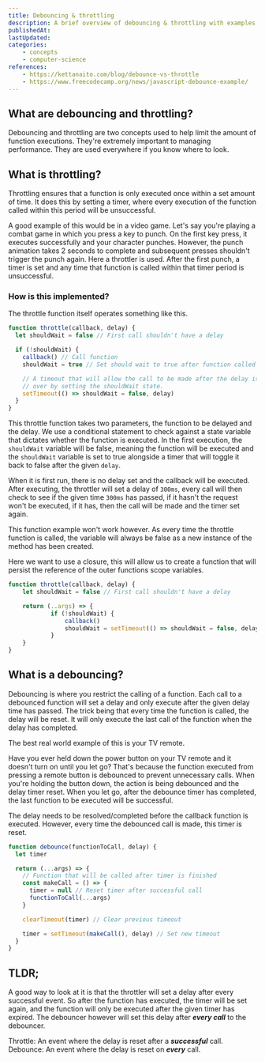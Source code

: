 ```yaml
---
title: Debouncing & throttling
description: A brief overview of debouncing & throttling with examples
publishedAt:
lastUpdated:
categories:
    - concepts
    - computer-science
references:
    - https://kettanaito.com/blog/debounce-vs-throttle
    - https://www.freecodecamp.org/news/javascript-debounce-example/
---
```


## What are debouncing and throttling?

Debouncing and throttling are two concepts used to help limit the amount of function executions. They're extremely important to managing performance. They are used everywhere if you know where to look.

## What is throttling?

Throttling ensures that a function is only executed once within a set amount of time. It does this by setting a timer, where every execution of the function called within this period will be unsuccessful.

A good example of this would be in a video game. Let's say you're playing a combat game in which you press a key to punch. On the first key press, it executes successfully and your character punches. However, the punch animation takes 2 seconds to complete and subsequent presses shouldn't trigger the punch again. Here a throttler is used. After the first punch, a timer is set and any time that function is called within that timer period is unsuccessful.

### How is this implemented?

The throttle function itself operates something like this.

```js
function throttle(callback, delay) {
  let shouldWait = false // First call shouldn't have a delay

  if (!shouldWait) {
    callback() // Call function
    shouldWait = true // Set should wait to true after function called

    // A timeout that will allow the call to be made after the delay is
    // over by setting the shouldWait state.
    setTimeout(() => shouldWait = false, delay)
  }
}
```

This throttle function takes two parameters, the function to be delayed and the delay. We use a conditional statement to check against a state variable that dictates whether the function is executed. In the first execution, the `shouldWait` variable will be false, meaning the function will be executed and the `shouldWait` variable is set to true alongside a timer that will toggle it back to false after the given `delay`.

When it is first run, there is no delay set and the callback will be executed. After executing, the throttler will set a delay of `300ms`, every call will then check to see if the given time `300ms` has passed, if it hasn't the request won't be executed, if it has, then the call will be made and the timer set again.

This function example won't work however. As every time the throttle function is called, the variable will always be false as a new instance of the method has been created.

Here we want to use a closure, this will allow us to create a function that will persist the reference of the outer functions scope variables.

```js
function throttle(callback, delay) {
	let shouldWait = false // First call shouldn't have a delay

	return (..args) => {
			if (!shouldWait) {
				callback()
				shouldWait = setTimeout(() => shouldWait = false, delay)
			}
	}
}
```

## What is a debouncing?

Debouncing is where you restrict the calling of a function. Each call to a debounced function will set a delay and only execute after the given delay time has passed. The trick being that every time the function is called, the delay will be reset. It will only execute the last call of the function when the delay has completed.

The best real world example of this is your TV remote.

Have you ever held down the power button on your TV remote and it doesn't turn on until you let go? That's because the function executed from pressing a remote button is debounced to prevent unnecessary calls. When you're holding the button down, the action is being debounced and the delay timer reset. When you let go, after the debounce timer has completed, the last function to be executed will be successful.

The delay needs to be resolved/completed before the callback function is executed.
However, every time the debounced call is made, this timer is reset.

```js
function debounce(functionToCall, delay) {
  let timer

  return (...args) => {
    // Function that will be called after timer is finished
    const makeCall = () => {
      timer = null // Reset timer after successful call
      functionToCall(...args)
    }

    clearTimeout(timer) // Clear previous timeout

    timer = setTimeout(makeCall(), delay) // Set new timeout
  }
}
```

## TLDR;

A good way to look at it is that the throttler will set a delay after every successful event. So after the function has executed, the timer will be set again, and the function will only be executed after the given timer has expired. The debouncer however will set this delay after ***every call*** to the debouncer.

Throttle: An event where the delay is reset after a ***successful*** call.
Debounce: An event where the delay is reset on ***every*** call.
